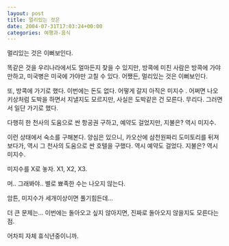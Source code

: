 ```yaml
---
layout: post
title: 멀리있는 것은
date: 2004-07-31T17:03:24+00:00
categories: 여행과-음식
---
```

멀리있는 것은 이뻐보인다.

똑같은 것을 우리나라에서도 얼마든지 찾을 수 있지만, 방콕에 미친 사람은 방콕에 가야만하고, 미국병은 미국에 가야만 고칠 수 있다. 어쨌든, 멀리있는 것은 이뻐보인다.

또, 방콕에 가기로 했다. 이번에는 돈도 없다. 어떻게 갈지 아직은 미지수 . 어쩌면 나오키상처럼 도박을 하면서 지낼지도 모르지만, 사실은 도박같은 건 모른다. 무리다. 그러면서 일단 가기로 했다.

다행히 한 천사의 도움으로 싼 항공권 구하고, 예약도 걸었지만, 지불은? 역시 미지수.

이런 상태에서 숙소를 구해본다. 양심은 있으니, 카오산에 삼천원짜리 도미토리를 뒤져보다가, 역시 그 천사의 도움으로 싼 호텔을 구했다. 역시 예약도 걸었다. 지불은? 역시 미지수.

미지수를 X로 놓자. X1, X2, X3.

머.. 그래봐야.. 별로 뾰족한 수는 나오지 않는다.

암튼, 미지수가 세개이상이면 풀기힘든데...

더 큰 문제는... 이번에는 돌아오고 싶지 않아지면, 진짜로 돌아오지 않을지도 모른다는 점.

어차피 자체 휴식년중이니까.
